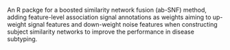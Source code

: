 An R packge for a boosted similarity network fusion (ab-SNF) method, adding feature-level association signal annotations as weights aiming to up-weight signal features and down-weight noise features when constructing subject similarity networks to improve the performance in disease subtyping. 
